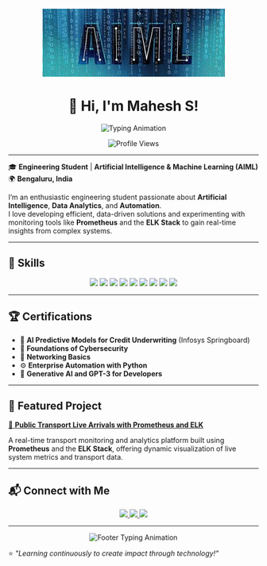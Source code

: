 <p align="center">
  <img src="https://github.com/Mahesh-S12/Mahesh-S12/blob/main/mahesh_banner.jpeg" alt="Welcome to My GitHub Profile" />
</p>

<h1 align="center">👋 Hi, I'm Mahesh S!</h1>  

<p align="center">
  <img src="https://readme-typing-svg.herokuapp.com?font=Fira+Code&size=22&duration=4000&color=0078D7&center=true&width=500&lines=Engineering+Student+%7C+AI+%26+ML+Enthusiast;Exploring+Data+and+Automation;Building+Practical+Tech+Solutions" alt="Typing Animation">
</p>

<p align="center">
  <img src="https://komarev.com/ghpvc/?username=Mahesh-S12&style=flat-square&color=brightgreen" alt="Profile Views" />
</p>

---

🎓 **Engineering Student** | **Artificial Intelligence & Machine Learning (AIML)**  
🌍 **Bengaluru, India**  

I’m an enthusiastic engineering student passionate about **Artificial Intelligence**, **Data Analytics**, and **Automation**.  
I love developing efficient, data-driven solutions and experimenting with monitoring tools like **Prometheus** and the **ELK Stack** to gain real-time insights from complex systems.

---

## 🔧 Skills  

<p align="center">
  <img src="https://img.shields.io/badge/-Python-3776AB?logo=python&logoColor=white&style=flat-square" />
  <img src="https://img.shields.io/badge/-Java-007396?logo=java&logoColor=white&style=flat-square" />
  <img src="https://img.shields.io/badge/-HTML-E34F26?logo=html5&logoColor=white&style=flat-square" />
  <img src="https://img.shields.io/badge/-CSS-1572B6?logo=css3&logoColor=white&style=flat-square" />
  <img src="https://img.shields.io/badge/-NumPy-013243?logo=numpy&logoColor=white&style=flat-square" />
  <img src="https://img.shields.io/badge/-Pandas-150458?logo=pandas&logoColor=white&style=flat-square" />
  <img src="https://img.shields.io/badge/-Matplotlib-11557C?logo=plotly&logoColor=white&style=flat-square" />
  <img src="https://img.shields.io/badge/-Prometheus-E6522C?logo=prometheus&logoColor=white&style=flat-square" />
  <img src="https://img.shields.io/badge/-ELK%20Stack-005571?logo=elastic&logoColor=white&style=flat-square" />
</p>

---

## 🏆 Certifications  

- 🌟 **AI Predictive Models for Credit Underwriting** (Infosys Springboard)  
- 🔐 **Foundations of Cybersecurity**  
- 📡 **Networking Basics**  
- ⚙️ **Enterprise Automation with Python**  
- 🧠 **Generative AI and GPT-3 for Developers**

---

## 🚀 Featured Project  

[🚌 **Public Transport Live Arrivals with Prometheus and ELK**](https://github.com/Mahesh-S12/Public-Transport-Live-Arrivals-with-Prometheus-and-ELK)  

A real-time transport monitoring and analytics platform built using **Prometheus** and the **ELK Stack**, offering dynamic visualization of live system metrics and transport data.

---

## 📬 Connect with Me  

<p align="center">
  <a href="mailto:maheshspro@gmail.com">
    <img src="https://img.shields.io/badge/-Email-D14836?logo=gmail&logoColor=white&style=for-the-badge" />
  </a>
  <a href="https://github.com/Mahesh-S12">
    <img src="https://img.shields.io/badge/-GitHub-181717?logo=github&logoColor=white&style=for-the-badge" />
  </a>
  <a href="https://www.linkedin.com/in/mahesh-s-655903339">
    <img src="https://img.shields.io/badge/-LinkedIn-0077B5?logo=linkedin&logoColor=white&style=for-the-badge" />
  </a>
</p>

---

<p align="center">
  <img src="https://readme-typing-svg.herokuapp.com?font=Fira+Code&size=20&pause=1000&color=34D058&center=true&width=1000&lines=Transforming+Ideas+into+Innovative+AI+Solutions!" alt="Footer Typing Animation" />
</p>

⭐️ *"Learning continuously to create impact through technology!"*
